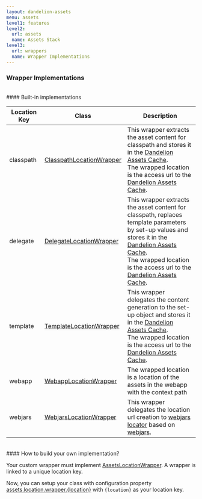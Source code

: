 ```yaml
---
layout: dandelion-assets
menu: assets
level1: features
level2:
  url: assets
  name: Assets Stack
level3:
  url: wrappers
  name: Wrapper Implementations
---
```


### Wrapper Implementations

<br />
#### Built-in implementations

<table id="tableReference" class="table table-striped table-bordered">
  <thead>
    <tr>
      <th style="width: 20%">Location Key</th>
      <th style="width: 20%">Class</th>
      <th style="width: 60%">Description</th>
    </tr>
  </thead>
  <tbody>
      <tr>
        <td>classpath</td>
	<td><a href="/dandelion/ref/javadoc/dandelion-core/com/github/dandelion/core/asset/wrapper/ClasspathLocationWrapper.html">ClasspathLocationWrapper</a></td>
        <td>This wrapper extracts the asset content for classpath
        and stores it in the <a href="/dandelion/features/assets/cache.html">Dandelion Assets Cache</a>.<br/>
        The wrapped location is the access url to the <a href="/dandelion/features/assets/cache.html">Dandelion Assets Cache</a>.</td>
      </tr>
      <tr>
        <td>delegate</td>
	<td><a href="/dandelion/ref/javadoc/dandelion-core/com/github/dandelion/core/asset/wrapper/DelegateLocationWrapper.html">DelegateLocationWrapper</a></td>
        <td>This wrapper extracts the asset content for classpath,
        replaces template parameters by set-up values
        and stores it in the <a href="/dandelion/features/assets/cache.html">Dandelion Assets Cache</a>.<br/>
        The wrapped location is the access url to the <a href="/dandelion/features/assets/cache.html">Dandelion Assets Cache</a>.</td>
      </tr>
      <tr>
        <td>template</td>
	<td><a href="/dandelion/ref/javadoc/dandelion-core/com/github/dandelion/core/asset/wrapper/TemplateLocationWrapper.html">TemplateLocationWrapper</a></td>
        <td>This wrapper delegates the content generation to the set-up object
        and stores it in the <a href="/dandelion/features/assets/cache.html">Dandelion Assets Cache</a>.<br/>
        The wrapped location is the access url to the <a href="/dandelion/features/assets/cache.html">Dandelion Assets Cache</a>.</td>
      </tr>
      <tr>
	<td>webapp</td>
	<td><a href="/dandelion/ref/javadoc/dandelion-core/com/github/dandelion/core/asset/wrapper/WebappLocationWrapper.html">WebappLocationWrapper</a></td>
	<td>The wrapped location is a location of the assets in the webapp with the context path</td>
      </tr>
      <tr>
        <td>webjars</td>
	<td><a href="/dandelion/ref/javadoc/dandelion-webjars/com/github/dandelion/extras/webjars/asset/wrapper/WebjarsLocationWrapper.html">WebjarsLocationWrapper</a></td>
        <td>This wrapper delegates the location url creation to <a href="http://github.com/webjars/webjars-locator">webjars locator</a> based on <a href="http://webjars.org">webjars</a>.</td>
      </tr>
  </tbody>
</table>

<br />
#### How to build your own implementation?

Your custom wrapper must implement [AssetsLocationWrapper](/dandelion/ref/javadoc/dandelion-core/com/github/dandelion/core/asset/wrapper/AssetsLocationWrapper.html).
A wrapper is linked to a unique location key.

Now, you can setup your class with configuration property [assets.location.wrapper.{location}](/dandelion/ref/configuration/#assets.location.wrapper)
with `{location}` as your location key.


<link rel="stylesheet" href="//ajax.aspnetcdn.com/ajax/jquery.dataTables/1.9.4/css/jquery.dataTables.css" />
<script src="http://ajax.aspnetcdn.com/ajax/jquery.dataTables/1.9.4/jquery.dataTables.min.js"></script>
<script src="/assets/js/site_reference.js"></script>